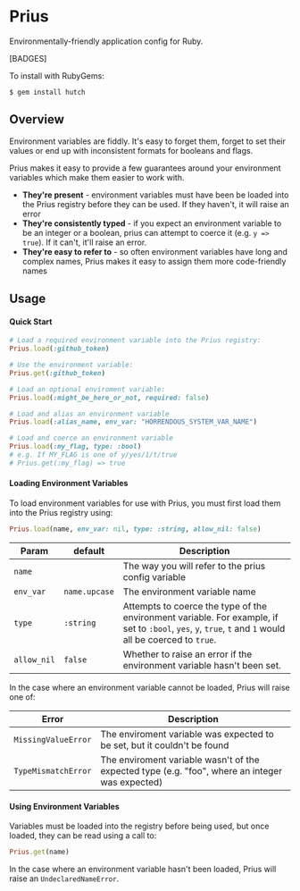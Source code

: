 # Prius
Environmentally-friendly application config for Ruby.

[BADGES]

To install with RubyGems:

```
$ gem install hutch
```

## Overview

Environment variables are fiddly.
It's easy to forget them, forget to set their values or end up with inconsistent formats for booleans and flags.

Prius makes it easy to provide a few guarantees around your environment variables which make them easier to work with.

- **They're present** - environment variables must have been be loaded into the Prius registry before they can be used. If they haven't, it will raise an error
- **They're consistently typed** - if you expect an environment variable to be an integer or a boolean, prius can attempt to coerce it (e.g. `y => true`). If it can't, it'll raise an error.
- **They're easy to refer to** - so often environment variables have long and complex names, Prius makes it easy to assign them more code-friendly names

## Usage

#### Quick Start

```ruby
# Load a required environment variable into the Prius registry:
Prius.load(:github_token)

# Use the environment variable:
Prius.get(:github_token)

# Load an optional enviroment variable:
Prius.load(:might_be_here_or_not, required: false)

# Load and alias an environment variable
Prius.load(:alias_name, env_var: "HORRENDOUS_SYSTEM_VAR_NAME")

# Load and coerce an environment variable
Prius.load(:my_flag, type: :bool)
# e.g. If MY_FLAG is one of y/yes/1/t/true
# Prius.get(:my_flag) => true
```

#### Loading Environment Variables

To load environment variables for use with Prius, you must first load them
into the Prius registry using:

```ruby
Prius.load(name, env_var: nil, type: :string, allow_nil: false)
```

| Param             | default       | Description                                                                               |
|-------------------|---------------|-------------------------------------------------------------------------------------------|
| `name`            |               | The way you will refer to the prius config variable                                       |
| `env_var`         | `name.upcase` | The environment variable name                                                         |
| `type`            | `:string`     | Attempts to coerce the type of the environment variable. For example, if set to `:bool`, `yes`, `y`, `true`, `t` and `1` would all be coerced to `true`.                               |
| `allow_nil`       | `false`         | Whether to raise an error if the environment variable hasn't been set. |

In the case where an environment variable cannot be loaded, Prius will raise one of:

| Error              | Description                                                                               |
|--------------------|-----------------------------------------------------------------------------------------------------------
| `MissingValueError` | The enviroment variable was expected to be set, but it couldn't be found
| `TypeMismatchError` | The enviroment variable wasn't of the expected type (e.g. "foo", where an integer was expected)

#### Using Environment Variables

Variables must be loaded into the registry before being used, but once loaded, they can be read using a call to:

```ruby
Prius.get(name)
```

In the case where an environment variable hasn't been loaded, Prius will raise an `UndeclaredNameError`.
